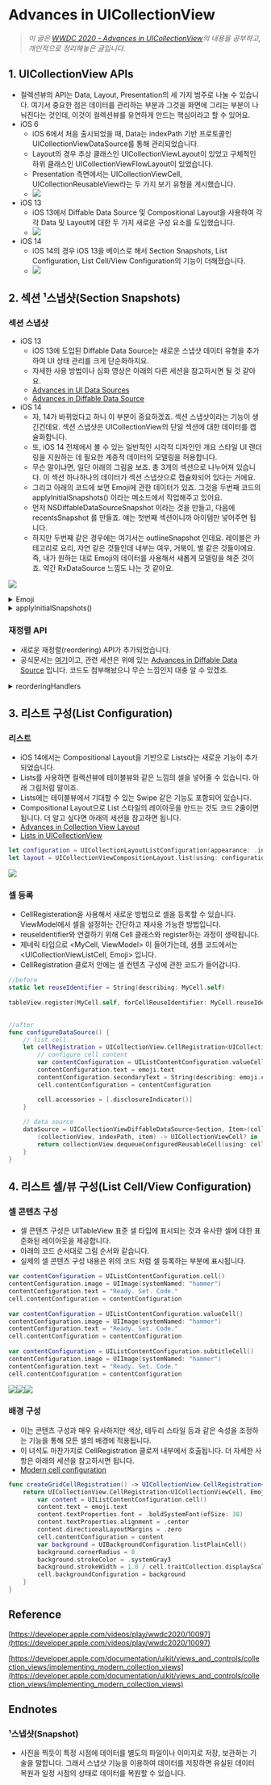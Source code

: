 # Advances in UICollectionView


> _이 글은 [WWDC 2020 - Advances in UICollectionView](https://developer.apple.com/videos/play/wwdc2020/10097)의 내용을 공부하고, 개인적으로 정리해놓은 글입니다._


## 1. UICollectionView APIs
- 컬렉션뷰의 API는 Data, Layout, Presentation의 세 가지 범주로 나눌 수 있습니다. 여기서 중요한 점은 데이터를 관리하는 부분과 그것을 화면에 그리는 부분이 나눠진다는 것인데, 이것이 컬렉션뷰를 유연하게 만드는 핵심이라고 할 수 있어요. 
- iOS 6
    - iOS 6에서 처음 출시되었을 때, Data는 indexPath 기반 프로토콜인 UICollectionViewDataSource를 통해 관리되었습니다.		
    - Layout의 경우 추상 클래스인 UICollectionViewLayout이 있었고 구체적인 하위 클래스인 UICollectionViewFlowLayout이 있었습니다.
    - Presentation 측면에서는 UICollectionViewCell, UICollectionReusableView라는 두 가지 보기 유형을 게시했습니다.
    - ![](https://velog.velcdn.com/images/dev_kickbell/post/96ec5ced-0fdf-4b03-9fe0-f481c2c316ab/image.png)
- iOS 13
    - iOS 13에서 Diffable Data Source 및 Compositional Layout을 사용하여 각각 Data 및 Layout에 대한 두 가지 새로운 구성 요소를 도입했습니다.
    - ![](https://velog.velcdn.com/images/dev_kickbell/post/a7654203-1b78-46d3-a9c5-b19d973dc579/image.png)
- iOS 14
    - iOS 14의 경우 iOS 13을 베이스로 해서 Section Snapshots, List Configuration, List Cell/View Configuration의 기능이 더해졌습니다.  
    - ![](https://velog.velcdn.com/images/dev_kickbell/post/df41e791-bf79-4363-aedd-a141760f72d5/image.png)


## 2. 섹션 ¹스냅샷(Section Snapshots)

### 섹션 스냅샷 
- iOS 13
   - iOS 13에 도입된 Diffable Data Source는 새로운 스냅샷 데이터 유형을 추가하여 UI 상태 관리를 크게 단순화하지요. 
   - 자세한 사용 방법이나 심화 영상은 아래의 다른 세션을 참고하시면 될 것 같아요. 
   - [Advances in UI Data Sources](https://developer.apple.com/videos/play/wwdc2019/220/)
   - [Advances in Diffable Data Source](https://developer.apple.com/videos/play/wwdc2020/10045)
- iOS 14 
    - 자, 14가 바뀌었다고 하니 이 부분이 중요하겠죠. 섹션 스냅샷이라는 기능이 생긴건데요. 섹션 스냅샷은 UICollectionView의 단일 섹션에 대한 데이터를 캡슐화합니다.
    - 또, iOS 14 전체에서 볼 수 있는 일반적인 시각적 디자인인 개요 스타일 UI 렌더링을 지원하는 데 필요한 계층적 데이터의 모델링을 허용합니다.
    - 무슨 말이냐면, 일단 아래의 그림을 보죠. 총 3개의 섹션으로 나누어져 있습니다. 이 섹션 하나하나의 데이터가 섹션 스냅샷으로 캡슐화되어 있다는 거에요. 
    - 그리고 아래의 코드에 보면 Emoji에 관한 데이터가 있죠. 그것을 두번째 코드의 applyInitialSnapshots() 이라는 메소드에서 작업해주고 있어요. 
    - 먼저 NSDiffableDataSourceSnapshot 이라는 것을 만들고, 다음에 recentsSnapshot 를 만들죠. 얘는 첫번째 섹션이니까 아이템만 넣어주면 됩니다.
    - 하지만 두번째 같은 경우에는 여기서는 outlineSnapshot 인데요. 레이블은 카테고리로 요리, 자연 같은 것들인데 내부는 여우, 거북이, 벌 같은 것들이에요. 즉, 내가 원하는 대로 Emoji의 데이터를 사용해서 새롭게 모델링을 해준 것이죠. 약간 RxDataSource 느낌도 나는 것 같아요.
			
![](https://velog.velcdn.com/images/dev_kickbell/post/777237df-ae90-48ba-9501-466e403b3c68/image.png)

<details>
  <summary><a href=""></a>Emoji</summary>
  <p>

```swift
struct Emoji: Hashable {

    enum Category: CaseIterable, CustomStringConvertible {
        case recents, smileys, nature, food, activities, travel, objects, symbols
    }
    
    let text: String
    let title: String
    let category: Category
    private let identifier = UUID()
}

extension Emoji.Category {
    
    var description: String {
        switch self {
        case .recents: return "Recents"
        case .smileys: return "Smileys"
        case .nature: return "Nature"
        case .food: return "Food"
        case .activities: return "Activities"
        case .travel: return "Travel"
        case .objects: return "Objects"
        case .symbols: return "Symbols"
        }
    }
    
    var emojis: [Emoji] {
        switch self {
        case .recents:
            return [
                Emoji(text: "🤣", title: "Rolling on the floor laughing", category: self),
                Emoji(text: "🥃", title: "Whiskey", category: self),
                Emoji(text: "😎", title: "Cool", category: self),
                Emoji(text: "🏔", title: "Mountains", category: self),
                Emoji(text: "⛺️", title: "Camping", category: self),
                Emoji(text: "⌚️", title: " Watch", category: self),
                Emoji(text: "💯", title: "Best", category: self),
                Emoji(text: "✅", title: "LGTM", category: self)
            ]

        case .smileys:
            return [
                Emoji(text: "😀", title: "Happy", category: self),
                Emoji(text: "😂", title: "Laughing", category: self),
                Emoji(text: "🤣", title: "Rolling on the floor laughing", category: self)
            ]
            
        case .nature:
            return [
                Emoji(text: "🦊", title: "Fox", category: self),
                Emoji(text: "🐝", title: "Bee", category: self),
                Emoji(text: "🐢", title: "Turtle", category: self)
            ]
            
        case .food:
            return [
                Emoji(text: "🥃", title: "Whiskey", category: self),
                Emoji(text: "🍎", title: "Apple", category: self),
                Emoji(text: "🍑", title: "Peach", category: self)
            ]
        case .activities:
            return [
                Emoji(text: "🏈", title: "Football", category: self),
                Emoji(text: "🚴‍♀️", title: "Cycling", category: self),
                Emoji(text: "🎤", title: "Singing", category: self)
            ]

        case .travel:
            return [
                Emoji(text: "🏔", title: "Mountains", category: self),
                Emoji(text: "⛺️", title: "Camping", category: self),
                Emoji(text: "🏖", title: "Beach", category: self)
            ]

        case .objects:
            return [
                Emoji(text: "🖥", title: "iMac", category: self),
                Emoji(text: "⌚️", title: " Watch", category: self),
                Emoji(text: "📱", title: "iPhone", category: self)
            ]

        case .symbols:
            return [
                Emoji(text: "❤️", title: "Love", category: self),
                Emoji(text: "☮️", title: "Peace", category: self),
                Emoji(text: "💯", title: "Best", category: self)
            ]

        }
    }
}
```
  </p>
</details>

<details>
  <summary><a href=""></a>applyInitialSnapshots()</summary>
  <p>

```swift
    /// - Tag: SectionSnapshot
    func applyInitialSnapshots() {

        // set the order for our sections

        let sections = Section.allCases
        var snapshot = NSDiffableDataSourceSnapshot<Section, Item>()
        snapshot.appendSections(sections)
        dataSource.apply(snapshot, animatingDifferences: false)
        
        // recents (orthogonal scroller)
        
        let recentItems = Emoji.Category.recents.emojis.map { Item(emoji: $0) }
        var recentsSnapshot = NSDiffableDataSourceSectionSnapshot<Item>()
        recentsSnapshot.append(recentItems)
        dataSource.apply(recentsSnapshot, to: .recents, animatingDifferences: false)

        // list of all + outlines
        
        var allSnapshot = NSDiffableDataSourceSectionSnapshot<Item>()
        var outlineSnapshot = NSDiffableDataSourceSectionSnapshot<Item>()
        
        for category in Emoji.Category.allCases where category != .recents {
            // append to the "all items" snapshot
            let allSnapshotItems = category.emojis.map { Item(emoji: $0) }
            allSnapshot.append(allSnapshotItems)
            
            // setup our parent/child relations
            let rootItem = Item(title: String(describing: category), hasChildren: true)
            outlineSnapshot.append([rootItem])
            let outlineItems = category.emojis.map { Item(emoji: $0) }
            outlineSnapshot.append(outlineItems, to: rootItem)
        }
        
        dataSource.apply(recentsSnapshot, to: .recents, animatingDifferences: false)
        dataSource.apply(allSnapshot, to: .list, animatingDifferences: false)
        dataSource.apply(outlineSnapshot, to: .outline, animatingDifferences: false)
        
        // prepopulate starred emojis
        
        for _ in 0..<5 {
            if let item = allSnapshot.items.randomElement() {
                self.starredEmojis.insert(item)
            }
        }
    }
```
  </p>
</details>

### 재정렬 API 
- 새로운 재정렬(reordering) API가 추가되었습니다. 
- 공식문서는 [여기](https://developer.apple.com/documentation/uikit/uicollectionviewdiffabledatasource/reorderinghandlers)이고, 관련 세션은 위에 있는 [Advances in Diffable Data Source](https://developer.apple.com/videos/play/wwdc2020/10045) 입니다. 코드도 첨부해놨으니 무슨 느낌인지 대충 알 수 있겠죠. 

<details>
  <summary><a href=""></a>reorderingHandlers</summary>
  <p>

```swift
    func configureDataSource() {
        
        // list cell
        let cellRegistration = UICollectionView.CellRegistration<UICollectionViewListCell, Emoji> { (cell, indexPath, emoji) in
            var contentConfiguration = UIListContentConfiguration.valueCell()
            contentConfiguration.text = emoji.text
            contentConfiguration.secondaryText = String(describing: emoji.category)
            cell.contentConfiguration = contentConfiguration
            
            cell.accessories = [.disclosureIndicator(), .reorder(displayed: .always)]
        }
        
        // data source
        dataSource = UICollectionViewDiffableDataSource<Section, Item>(collectionView: collectionView) {
            (collectionView, indexPath, item) -> UICollectionViewCell? in
            return collectionView.dequeueConfiguredReusableCell(using: cellRegistration, for: indexPath, item: item.emoji)
        }
        
        dataSource.reorderingHandlers.canReorderItem = { item in return true }
        dataSource.reorderingHandlers.didReorder = { [weak self] transaction in
            guard let self = self else { return }
            
            // method 1: enumerate through the section transactions and update
            //           each section's backing store via the Swift stdlib CollectionDifference API

            if self.reorderingMethod == .collectionDifference {

                for sectionTransaction in transaction.sectionTransactions {
                    let sectionIdentifier = sectionTransaction.sectionIdentifier
                    if let previousSectionItems = self.backingStore[sectionIdentifier],
                       let updatedSectionItems = previousSectionItems.applying(sectionTransaction.difference) {
                        self.backingStore[sectionIdentifier] = updatedSectionItems
                    }
                }
            
            // method 2: use the section transaction's finalSnapshot items as the new updated ordering
                
            } else if self.reorderingMethod == .finalSnapshot {

                for sectionTransaction in transaction.sectionTransactions {
                    let sectionIdentifier = sectionTransaction.sectionIdentifier
                    self.backingStore[sectionIdentifier] = sectionTransaction.finalSnapshot.items
                }
            }
        }
        
    }
```
  </p>
</details>

## 3. 리스트 구성(List Configuration)
    
### 리스트
- iOS 14에서는 Compositional Layout을 기반으로 Lists라는 새로운 기능이 추가되었습니다. 
- Lists를 사용하면 컬렉션뷰에 테이블뷰와 같은 느낌의 셀을 넣어줄 수 있습니다. 아래 그림처럼 말이죠. 
- Lists에는 테이블뷰에서 기대할 수 있는 Swipe 같은 기능도 포함되어 있습니다. 
- Compositional Layout으로 List 스타일의 레이아웃을 만드는 것도 코드 2줄이면 됩니다. 더 알고 싶다면 아래의 세션을 참고하면 됩니다.
- [Advances in Collection View Layout](https://developer.apple.com/videos/play/wwdc2019/215)
- [Lists in UICollectionView](https://developer.apple.com/videos/play/wwdc2020/10026)

    
```swift
let configuration = UICollectionLayoutListConfiguration(appearance: .insetGrouped)
let layout = UICollectionViewCompositionLayout.list(using: configuration)
```
		
![](https://velog.velcdn.com/images/dev_kickbell/post/df503f79-55b7-4326-87d0-c372736ac7c0/image.png)

    
### 셀 등록
- CellRegisteration을 사용해서 새로운 방법으로 셀을 등록할 수 있습니다. ViewModel에서 셀을 설정하는 간단하고 재사용 가능한 방법입니다.
- reuseIdentifier와 연결하기 위해 Cell 클래스와 register하는 과정이 생략됩니다.
- 제네릭 타입으로 <MyCell, ViewModel> 이 들어가는데, 샘플 코드에서는 <UICollectionViewListCell, Emoji> 입니다.
- CellRegistration 클로저 안에는 셀 컨텐츠 구성에 관한 코드가 들어갑니다. 

```swift
//before
static let reuseIdentifier = String(describing: MyCell.self)
   
tableView.register(MyCell.self, forCellReuseIdentifier: MyCell.reuseIdentifier)

    
//after
func configureDataSource() {
    // list cell
    let cellRegistration = UICollectionView.CellRegistration<UICollectionViewListCell, Emoji> { (cell, indexPath, emoji) in
        // configure cell content
        var contentConfiguration = UIListContentConfiguration.valueCell()
        contentConfiguration.text = emoji.text
        contentConfiguration.secondaryText = String(describing: emoji.category)
        cell.contentConfiguration = contentConfiguration

        cell.accessories = [.disclosureIndicator()]
    }
    
    // data source
    dataSource = UICollectionViewDiffableDataSource<Section, Item>(collectionView: collectionView) {
        (collectionView, indexPath, item) -> UICollectionViewCell? in
        return collectionView.dequeueConfiguredReusableCell(using: cellRegistration, for: indexPath, item: item.emoji)
    }
}
```


## 4. 리스트 셀/뷰 구성(List Cell/View Configuration)
    
### 셀 콘텐츠 구성 
- 셀 콘텐츠 구성은 UITableView 표준 셀 타입에 표시되는 것과 유사한 셀에 대한 표준화된 레이아웃을 제공합니다. 
- 아래의 코드 순서대로 그림 순서와 같습니다. 
- 실제의 셀 콘텐츠 구성 내용은 위의 코드 처럼 셀 등록하는 부분에 표시됩니다. 

```swift
var contentConfiguration = UIListContentConfiguration.cell()
contentConfiguration.image = UIImage(systemNamed: "hammer")
contentConfiguration.text = "Ready. Set. Code."
cell.contentConfiguration = contentConfiguration
    
var contentConfiguration = UIListContentConfiguration.valueCell()
contentConfiguration.image = UIImage(systemNamed: "hammer")
contentConfiguration.text = "Ready. Set. Code."
cell.contentConfiguration = contentConfiguration
    
var contentConfiguration = UIListContentConfiguration.subtitleCell()
contentConfiguration.image = UIImage(systemNamed: "hammer")
contentConfiguration.text = "Ready. Set. Code."
cell.contentConfiguration = contentConfiguration
```

![](https://velog.velcdn.com/images/dev_kickbell/post/540959f0-e4b7-4055-90a9-e5386fcf107a/image.png)![](https://velog.velcdn.com/images/dev_kickbell/post/087f62f6-5b43-4b54-aa5f-5aba64ed698b/image.png)![](https://velog.velcdn.com/images/dev_kickbell/post/82920df0-1bd9-4224-ac2c-b1b83422d7b7/image.png)


### 배경 구성 
- 이는 콘텐츠 구성과 매우 유사하지만 색상, 테두리 스타일 등과 같은 속성을 조정하는 기능을 통해 모든 셀의 배경에 적용됩니다.
- 이 녀석도 마찬가지로 CellRegistration 클로저 내부에서 호출됩니다. 더 자세한 사항은 아래의 세션을 참고하시면 됩니다. 
- [Modern cell configuration](https://developer.apple.com/videos/play/wwdc2020/10027)
    
    
```swift
func createGridCellRegistration() -> UICollectionView.CellRegistration<UICollectionViewCell, Emoji> {
    return UICollectionView.CellRegistration<UICollectionViewCell, Emoji> { (cell, indexPath, emoji) in
        var content = UIListContentConfiguration.cell()
        content.text = emoji.text
        content.textProperties.font = .boldSystemFont(ofSize: 38)
        content.textProperties.alignment = .center
        content.directionalLayoutMargins = .zero
        cell.contentConfiguration = content
        var background = UIBackgroundConfiguration.listPlainCell()
        background.cornerRadius = 8
        background.strokeColor = .systemGray3
        background.strokeWidth = 1.0 / cell.traitCollection.displayScale
        cell.backgroundConfiguration = background
    }
}
```
    
## Reference

[https://developer.apple.com/videos/play/wwdc2020/10097](https://developer.apple.com/videos/play/wwdc2020/10097)					
				    
[https://developer.apple.com/documentation/uikit/views_and_controls/collection_views/implementing_modern_collection_views](https://developer.apple.com/documentation/uikit/views_and_controls/collection_views/implementing_modern_collection_views)

## Endnotes 

### ¹스냅샷(Snapshot)
- 사진을 찍듯이 특정 시점에 데이터를 별도의 파일이나 이미지로 저장, 보관하는 기술을 말합니다. 그래서 스냅샷 기능을 이용하여 데이터를 저장하면 유실된 데이터 복원과 일정 시점의 상태로 데이터를 복원할 수 있습니다.




